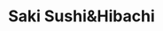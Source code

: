 ---
layout: place
title: "Saki Sushi&Hibachi"
permalink: /illinois/morris/saki-sushi-hibachi.html
stateAbbr: IL
stateName: Illinois
cityName: Morris
seo:
  name: "Saki Sushi&Hibachi"
  type: Restaurant
  links: null
description: "Saki Sushi&Hibachi serves delicious sushi in Morris, Illinois. Try fresh Japanese dishes for a great dining experience. Available for takeout, lunch, and dinner."
place_id: ChIJOa5bTa6ZDogR27BZpZaYH28
photos:
  - name: >-
      places/ChIJOa5bTa6ZDogR27BZpZaYH28/photos/AeeoHcKDGeLSx-BZ2RR81lCkqD5_v_OJY3doXZD5etY0a2RnbKxbu6cDvaBbIuqN2dfKV6VMWNOTNua5OstMGmEyiB8ASd4Btrc_BAHlePcMcFx0Y1MScua6gIvMkb2Uu1ixnCcHH6Xo_W0_xu3-NuFt7btNVyGP2GCqRasgJrw9BKw96S7oVtlc4PHPH1fwUaglB8QrVOHoimhswvgwh-3ygmcnqv47xYNfBoVXbk2IV7UWYhBbjAqdxxL-FCQVgCZK53PKdrWopxmjOh8Pxu-tNhI4amSA6UYgt3qJAGKtOKBR-wT9atOSj4_WfDXHJbORSlVfcM3DCQNbHfKB47D4_U6Mx1S75t4gDECsZ0B3X0V5FHfuaaZH0VvluVnbuoWRyhiA5mwYDsr7CwhtG1BE91XrzSyHrnFc1ljWc2FIg3NoXN3p
    widthPx: 4032
    heightPx: 3024
    authorAttributions:
      - displayName: Jin Jin
        uri: https://maps.google.com/maps/contrib/104679071106887848348
        photoUri: >-
          https://lh3.googleusercontent.com/a/ACg8ocKJiubGhYq5rlMR4DjtTGAAOXosCD4QYgrb0lWuerR-ItqacA=s100-p-k-no-mo
    flagContentUri: >-
      https://www.google.com/local/imagery/report/?cb_client=maps_api_places.places_api&image_key=!1e10!2sCIHM0ogKEICAgID-_tzmigE&hl=en-US
    googleMapsUri: >-
      https://www.google.com/maps/place//data=!3m4!1e2!3m2!1sCIHM0ogKEICAgID-_tzmigE!2e10!4m2!3m1!1s0x880e99ae4d5bae39:0x6f1f9896a559b0db
  - name: >-
      places/ChIJOa5bTa6ZDogR27BZpZaYH28/photos/AeeoHcLklqUqwOGU-T3YohoG2ekBnghDGsMj2GnTnNR4bulE57woXRTQfKekdQQm6KGNMAOkQl1Bongo66vSE0IICJPcPr8aD3wt81lo9NLrGxGuiWgqLOnmz6h94LNK5C9ZmFe7IlzCiIuOYUeCqnzmBr1daAbQwFQnzF8OL-Hm50k1dXcuvOU3SDkzhNu-Xf4cJBhZTd9gqNlarRESpKS4KL1HVZR-9D4-Xdiko6hvDF3AMByBavkG5PRMM20e9Aax4vNz2fIDbIJ23uWJGOw3AgnJGiqLfLq8dFbED_VW86PWNA
    widthPx: 1300
    heightPx: 874
    authorAttributions:
      - displayName: Saki Sushi&Hibachi
        uri: https://maps.google.com/maps/contrib/106061165276608400650
        photoUri: >-
          https://lh3.googleusercontent.com/a/ACg8ocIM33BZ9sTTgKo4EcrbYMKP9pszKN3RkY5TwVNojYZchlHzcQ=s100-p-k-no-mo
    flagContentUri: >-
      https://www.google.com/local/imagery/report/?cb_client=maps_api_places.places_api&image_key=!1e10!2sAF1QipOVI2CucoBYLl4QW35ar6T1n6EFPea2AznC7D25&hl=en-US
    googleMapsUri: >-
      https://www.google.com/maps/place//data=!3m4!1e2!3m2!1sAF1QipOVI2CucoBYLl4QW35ar6T1n6EFPea2AznC7D25!2e10!4m2!3m1!1s0x880e99ae4d5bae39:0x6f1f9896a559b0db
  - name: >-
      places/ChIJOa5bTa6ZDogR27BZpZaYH28/photos/AeeoHcKkJKKigDSVYt1VfJbViXmBmseMZhoUP8UhEQmG07hMZtFTo8I_ymLI8e1h7LfE-lovDUZudOa6MK02O1CJDEVPsvrzyU8Y2bNOalQs1urGONLE78FeoeNsgyYZBm-2GgixAx0_zJDOwtVylPoGLvxleNddJjqztgcD6pvPd62zLGwstP0da3_-bhGNwzMRnoBSxDGQO8u7NkesAWz9o1vbasFDFrADkk5LgZLuZ2J8Gvbd96q1MIuwRpU_2mRcqAyHgov5xUBnU6moJbGXsz2MVT2WnUMXQT04g7IppkdFn1Q7ErfBZFX9GxXlR2yU_kSWu7FuXJhLTRa-ICeMUok7zRH5Bani401twVxdyIqRxUdGX34JWkOCpIC02S_BKvGDNoma_0xkwYC7YSCtvVb59Cj8MBlQ5kzJM3mfm92KSQeeho4OhRmBYhnOQg
    widthPx: 4000
    heightPx: 2252
    authorAttributions:
      - displayName: Gabrielle
        uri: https://maps.google.com/maps/contrib/116722308660504502140
        photoUri: >-
          https://lh3.googleusercontent.com/a/ACg8ocLhgsf_Dl1cC_q5suil1zE7icfSfBwMwg2-9CSH-r_T0N7XyJUf=s100-p-k-no-mo
    flagContentUri: >-
      https://www.google.com/local/imagery/report/?cb_client=maps_api_places.places_api&image_key=!1e10!2sCIABIhAIN0uGVS3QFGf0QyAADNkp&hl=en-US
    googleMapsUri: >-
      https://www.google.com/maps/place//data=!3m4!1e2!3m2!1sCIABIhAIN0uGVS3QFGf0QyAADNkp!2e10!4m2!3m1!1s0x880e99ae4d5bae39:0x6f1f9896a559b0db
  - name: >-
      places/ChIJOa5bTa6ZDogR27BZpZaYH28/photos/AeeoHcLIlmU-tmbtwkSrdQXxHZ319mfuUBtsAgzoPeyOQyJbW1YZemXnVLIeZX8VPsT-EHjjV-OeQudDAF_ViWTElsayV0cznPEPmYbYxdio2_FSGw6BlkJ1HDBuK_p9MUzLqVUP-X9nTgRLW_ALjyV8bqfuxn7sXQgncRqL91RIpvbPsO8PY-sh8fUJNplyeuohsiaEnveJTT9Cpbm8L426qi8q-BSUFDGk-bOUSxp0SE535iUDewjeFpBVIsJMrjB0VgXL3xKlXdm4aN7_EYUGeZIvq8M_5PvYFGgNLFOyWOyVVusv76ENZc6ml5dnWDqZ6Vjy0-Vhoei0oYG1IyjX8HjwM1QUB7ObSG9Qh7dVN7xzoX3Tn8wn5OtudnVcELHC1i-PJqfgbqHIGi-zPYB2pqzql91LQFE-1qJBMl-pq5z_HczE
    widthPx: 3000
    heightPx: 4000
    authorAttributions:
      - displayName: Mike Hawk
        uri: https://maps.google.com/maps/contrib/107034344828456773195
        photoUri: >-
          https://lh3.googleusercontent.com/a/ACg8ocLTzQyezKLHDYTZCcY_e4EWsZh8vJlnbxrbEhac7tS5npQCqA=s100-p-k-no-mo
    flagContentUri: >-
      https://www.google.com/local/imagery/report/?cb_client=maps_api_places.places_api&image_key=!1e10!2sCIHM0ogKEICAgIDd-o3-wwE&hl=en-US
    googleMapsUri: >-
      https://www.google.com/maps/place//data=!3m4!1e2!3m2!1sCIHM0ogKEICAgIDd-o3-wwE!2e10!4m2!3m1!1s0x880e99ae4d5bae39:0x6f1f9896a559b0db
  - name: >-
      places/ChIJOa5bTa6ZDogR27BZpZaYH28/photos/AeeoHcJ0lt-Pta-N7RBzVwoMB1o-WT-8jgG7OzMCD6KpjpRTp63cmnRx2VLlRVdUR4lcDcMBcD8DW7KASBEg6mJC-vKnuBMKsobJ2oaWybmGJGT4uHrtZI106evZqHk9HbYWDM1uoyGK9MFD131Y9Tfi8wiOjqezd9rmIOWyabTVtsTwTmiBFocR6_UEXmsucagDyJdBNDWRWj0n28Z6TufH8L3N-uJnEG-BtTNX1N1cHWeJ_Ev5Xt2ua37fN_Q7QpIQj_fZ_tvOSgbLtU_ah1cvLlAWZhpuCVD1HMUlTJ-opsLdBU2gwinLKO71gmB05ANLRV-PqW8nCDBmig3eRjVa9-63-Q-KlseW-U1lgHmYWRvD7DbtJSEzMLR7jsLyVobEsxj9AYvruwxUg5WwtakW5i7r_SjcKki1z1DFgoqEaHy7Oa0s5Rhj0ilkqHaUjA
    widthPx: 4000
    heightPx: 2252
    authorAttributions:
      - displayName: Gabrielle
        uri: https://maps.google.com/maps/contrib/116722308660504502140
        photoUri: >-
          https://lh3.googleusercontent.com/a/ACg8ocLhgsf_Dl1cC_q5suil1zE7icfSfBwMwg2-9CSH-r_T0N7XyJUf=s100-p-k-no-mo
    flagContentUri: >-
      https://www.google.com/local/imagery/report/?cb_client=maps_api_places.places_api&image_key=!1e10!2sCIABIhAGbzzgih_etGfYUVsACjmo&hl=en-US
    googleMapsUri: >-
      https://www.google.com/maps/place//data=!3m4!1e2!3m2!1sCIABIhAGbzzgih_etGfYUVsACjmo!2e10!4m2!3m1!1s0x880e99ae4d5bae39:0x6f1f9896a559b0db
  - name: >-
      places/ChIJOa5bTa6ZDogR27BZpZaYH28/photos/AeeoHcLEKJOQn26lphtn7KO6iCpb8Yo0cBJoAgp5lfNVgJLvEyQUJAL36PCzqS7EpL2BiiP7Br2okNNhbXPuTdTrQOiW2qEJV-nYL5KefP0ZyrdOVuk3LFzQ21Fy_QMEFYZOOFCayNbv8IGGWNLVyrIPeXWMS82UH8o-O2er8a-ffPvKPdhxdolddSwb47h9pkJtUocWWCnta9FnHewED0R0Ph4MWOrZMI22rJlCWdgtLGzQJvL69IpzcMdQfSzalwm33IDjBfOGgl2sX1Pz3D2b_EgZG0SzIwvRf-96F0_1pKOGEPb5n66YDOl9Kqgmyle-XOgwpUxzXikefTkgqC7T51h6FfbvMy2RqCyUHb2cekpEY-r4PkdLBv7EnW5qboea52N7Ge8CiV42Z2T9qf7qUUJYP_-Zfp_6At6reGWxO0AUnA
    widthPx: 4000
    heightPx: 3000
    authorAttributions:
      - displayName: Sean Caverly
        uri: https://maps.google.com/maps/contrib/103715808560183272693
        photoUri: >-
          https://lh3.googleusercontent.com/a-/ALV-UjU-u2NAH_dNsR6S3WI1pvSEZps9P0SNz-F4e1TpvbCsxtfX5dgpVg=s100-p-k-no-mo
    flagContentUri: >-
      https://www.google.com/local/imagery/report/?cb_client=maps_api_places.places_api&image_key=!1e10!2sCIHM0ogKEICAgIC1oc22Ow&hl=en-US
    googleMapsUri: >-
      https://www.google.com/maps/place//data=!3m4!1e2!3m2!1sCIHM0ogKEICAgIC1oc22Ow!2e10!4m2!3m1!1s0x880e99ae4d5bae39:0x6f1f9896a559b0db
  - name: >-
      places/ChIJOa5bTa6ZDogR27BZpZaYH28/photos/AeeoHcL_5D9v9OSsJazVysjeJd6YTpUtKKFPaQaCL5nlM0QkCjl243YtMFu2c4pW0tdFQbBmzkeNscaoWC96_da5amoAs4C7xJEznWv6dr_qzz_g9KIhtL7ezP-bVYJNoSRiZwJnB1Rm57fUmwv4ONAQKhqBexYXF8ydUbX-GyLoEh1YyJos5mZot394wUmjgR_gIr9_dOZ0k5T05_cHkBlhh9FG2eUVUZNpkXlcGVTI2LuyNx7CrmR9R4oesT6JKA_6qhiUeFg3hZZPH3DNTSgq-sVuMOAfxAk_CxPnnsOsiJyFfYpYryuz8mNLl4pu4N9vOBmGFuLa3QKPfFNmdKyr9Z7HP98VmUBCff5Im5szqQMWHvgEsOEvak7oONQIb6oFeDb0LJO8mNzxGuntL7Q5RDQyTwOfKL4pA1kqbXHBMZC3y8tk
    widthPx: 4800
    heightPx: 3599
    authorAttributions:
      - displayName: Katie White
        uri: https://maps.google.com/maps/contrib/112490955457334644655
        photoUri: >-
          https://lh3.googleusercontent.com/a-/ALV-UjVavFNyiKYc99NQ0Ibs_rObPmgOsro0NO0e_2ZrmP9Jsfz97XdRFw=s100-p-k-no-mo
    flagContentUri: >-
      https://www.google.com/local/imagery/report/?cb_client=maps_api_places.places_api&image_key=!1e10!2sCIHM0ogKEICAgID-naSa_QE&hl=en-US
    googleMapsUri: >-
      https://www.google.com/maps/place//data=!3m4!1e2!3m2!1sCIHM0ogKEICAgID-naSa_QE!2e10!4m2!3m1!1s0x880e99ae4d5bae39:0x6f1f9896a559b0db
  - name: >-
      places/ChIJOa5bTa6ZDogR27BZpZaYH28/photos/AeeoHcJHsODyWTi5Avt-HwkqODhYMJCflqd4lPvJQdJP_6B6s30pcFXWw0uMsuH6-iY-fbWA6Q-SlvsO6s3oMgtAoh3eHHnSS84zjyV607-FnjzteKXnPq1ZOA9gh1kwqkXGMsPwgag7wDfQDvgomT2ScZrCyErQrvf8Csv0Amv7rdiz9gTGYDPTYcb7mA22SvMDdktKoCwMAK9fTHsdlNtbKAYhI1n-uS3Gt7tGo_ZLA4Xhn1o8VLAc6ofC3de4jbkzPbUAbj2WxfJWtdftp0WagjCh0zhxBzGKYA7JT6R4faKNWKUVd-ekxyiMiRvZzolUGuYIfzoajMQp3mo1ybNgBnAEbDuQn-f0_jqXd1hq5VVPvd2BHrh_nNzHPPZsRbWdLH4Ee7m7S0_opE14XjpXMoiDmPW2V45tAwzL0R4vAI51myG_
    widthPx: 4000
    heightPx: 2252
    authorAttributions:
      - displayName: Natalie Marsh
        uri: https://maps.google.com/maps/contrib/100396657412711038925
        photoUri: >-
          https://lh3.googleusercontent.com/a-/ALV-UjVDo9Gk4HvMYEL1Crr0iBpOtCRdmkBxtopyufsbhmXhFvZ9-p4e=s100-p-k-no-mo
    flagContentUri: >-
      https://www.google.com/local/imagery/report/?cb_client=maps_api_places.places_api&image_key=!1e10!2sCIHM0ogKEICAgMCgm5fnyAE&hl=en-US
    googleMapsUri: >-
      https://www.google.com/maps/place//data=!3m4!1e2!3m2!1sCIHM0ogKEICAgMCgm5fnyAE!2e10!4m2!3m1!1s0x880e99ae4d5bae39:0x6f1f9896a559b0db
  - name: >-
      places/ChIJOa5bTa6ZDogR27BZpZaYH28/photos/AeeoHcLw8z6mvga-B6GPMtCshC-V-O8Y5mYkZsQgoKovA14Kpz_HVfST6fmJ98XtQ_7vZZvzI1HWVGC4W7ztTLcML-lZGnNIpBoUTIeEmi-yIbLns1yLggxZKgcKUk0gkRFPRiQXLhA8IepaIEygjayC4MUDhNIh6oj_-eBUqhY3hPiBNnmI782eVcRHkr-oQNRGU8HwsOnmBxWWZMm27zwz4KB896ZKVBrQLpSyoL8OcFrgYMJN_ctsBDN2y1Mq4jAk_zaErQukFxMImJ3wR3CjOJ98SK6UqaMyYWt1MngEO72iU-OuSpxYEMWJSXxzOeVacL0Cbu3TVTPQHPJ6kf11Y-hNCeGZ7Mf9mGTk4yr5cEChaHaZXaPrOehSiP2IOUbDyvbwiJiF90kPsxs0MvHgUWuFCUb3zIpJbaFINCaeisRjHA
    widthPx: 3024
    heightPx: 4032
    authorAttributions:
      - displayName: Jess Lemrise
        uri: https://maps.google.com/maps/contrib/110430648298414848709
        photoUri: >-
          https://lh3.googleusercontent.com/a-/ALV-UjXVFEGd8v8FfgsEB1NMoBJGjv-3VclY5DN7fJfdvEFzT0EtV4QPHQ=s100-p-k-no-mo
    flagContentUri: >-
      https://www.google.com/local/imagery/report/?cb_client=maps_api_places.places_api&image_key=!1e10!2sCIHM0ogKEICAgICpkqXLYQ&hl=en-US
    googleMapsUri: >-
      https://www.google.com/maps/place//data=!3m4!1e2!3m2!1sCIHM0ogKEICAgICpkqXLYQ!2e10!4m2!3m1!1s0x880e99ae4d5bae39:0x6f1f9896a559b0db
  - name: >-
      places/ChIJOa5bTa6ZDogR27BZpZaYH28/photos/AeeoHcJI6NPvEQfMR8xPO9Zt9r9ugMDUUbtYXAa0vPCUOaI3Iyvug43z2H2XlqxLokUde_UxUjdp4A0KU1VKZxtdCKT4QpgdQ-qSrceRtAKnkAzCoAIZda2RCLFfTCBp-pseJ1Y6ssVoxkL7z7vRDIHLpTW4Z55KNzkYcvUPSPyVY8hnXzxPhT8LYflMydodS52L5_DD7mGI9OvoRTcKH1ROezkFf-jqO4aOKVO4lyYw5tdRIeASIiiKqmcfO9M2umH1CiP4f2u9rPn6Fcp0b8H6H9_TNVDPkew53nV_8ogzuWg5-YODh4bTfzqzd15yaiKQ3OfmKkv5DxW_XC8UPbopQXZtXB5bp50ID93MU2gZYGiqbgs7fQnjsqUlS1OAETOMcr297Ukv-Z-Pj617_hfei9SQFewqDmkK0ihjG8tbNjMZ9CTxe6IEvVaTPri7vvW-
    widthPx: 3019
    heightPx: 2158
    authorAttributions:
      - displayName: Gabrielle
        uri: https://maps.google.com/maps/contrib/116722308660504502140
        photoUri: >-
          https://lh3.googleusercontent.com/a/ACg8ocLhgsf_Dl1cC_q5suil1zE7icfSfBwMwg2-9CSH-r_T0N7XyJUf=s100-p-k-no-mo
    flagContentUri: >-
      https://www.google.com/local/imagery/report/?cb_client=maps_api_places.places_api&image_key=!1e10!2sCIABIhAGbzzgyQzuaGfQsI4ACIas&hl=en-US
    googleMapsUri: >-
      https://www.google.com/maps/place//data=!3m4!1e2!3m2!1sCIABIhAGbzzgyQzuaGfQsI4ACIas!2e10!4m2!3m1!1s0x880e99ae4d5bae39:0x6f1f9896a559b0db
address: 306 Liberty St, Morris, IL 60450, USA
street: 306 Liberty St
city: Morris
state: IL
zip: '60450'
country: USA
neighborhood: null
latitude: '41.358496'
longitude: '-88.424078'
accessibility_options:
  wheelchairAccessibleParking: true
  wheelchairAccessibleEntrance: true
  wheelchairAccessibleRestroom: true
  wheelchairAccessibleSeating: true
business_status: OPERATIONAL
name: Saki Sushi&Hibachi
google_maps_links:
  directionsUri: >-
    https://www.google.com/maps/dir//''/data=!4m7!4m6!1m1!4e2!1m2!1m1!1s0x880e99ae4d5bae39:0x6f1f9896a559b0db!3e0
  placeUri: https://maps.google.com/?cid=8007286435274666203
  writeAReviewUri: >-
    https://www.google.com/maps/place//data=!4m3!3m2!1s0x880e99ae4d5bae39:0x6f1f9896a559b0db!12e1
  reviewsUri: >-
    https://www.google.com/maps/place//data=!4m4!3m3!1s0x880e99ae4d5bae39:0x6f1f9896a559b0db!9m1!1b1
  photosUri: >-
    https://www.google.com/maps/place//data=!4m3!3m2!1s0x880e99ae4d5bae39:0x6f1f9896a559b0db!10e5
primary_type: Sushi Restaurant
opening_hours:
  regular: null
  current: null
secondary_opening_hours:
  regular:
    weekdayDescriptions: null
    type: null
  current:
    weekdayDescriptions: null
    type: null
phone: (815) 513-5229
price_level: null
price_range: $10 &ndash; $20
rating: '4.8'
rating_count: 169
website: null
reviews:
  - name: >-
      places/ChIJOa5bTa6ZDogR27BZpZaYH28/reviews/ChZDSUhNMG9nS0VJQ0FnTUNnbTVmbkNBEAE
    relativePublishTimeDescription: a month ago
    rating: 5
    text:
      text: >-
        I can't give this place a good enough review! Excellent sushi is
        something that people in rural Illinois have to travel a long way to
        find, so it's a rare treat. If I had known this place was open 2 years
        ago, it would have been a monthly stop.


        We got the Rock Shrimp appetizer, Shrimp and Filet Mignon hibachi plate,
        a Saki cooked roll (keep forgetting the name, but it's on the first
        sushi page in the menu), the Super Man roll, and the House Fried Rice.
        All of it was so good that I forgot to take more photos. We ordered a
        Wow roll and an Angry Dragon roll to go.


        Everything was fantastic! The tempura breading was light and crunchy,
        all of the fish, chicken, and meat were tender and fresh, the veggies
        were nicely sauteed but still had a snap, and the sauces were flavorful
        but not overpowering. Each of the sushi rolls was masterfully crafted,
        and held together well enough that I could use a fork to pick them up.
        The House Fried Rice included chicken, steak, and shrimp, and they
        cooked the steak to my preference of medium rare. The teriyaki sauce was
        authentic in flavor and texture, and not mostly comprised of sugar.


        Our server was excellent, and went above and beyond what I would
        normally expect. She regularly checked on us even when it got busy,
        genuinely asked us for feedback, and indulged my curiosity (I asked how
        long the business had been open, and about the little charms and
        bracelets they sell - which she makes herself).


        The restaurant itself is quaint but spacious, well lit, decorated
        tastefully, and comfortable. The bench seats weren't too hard, nor did I
        sink into them to the extent that I struggled to hold my head above the
        table. The sushi bar is in the front of the house, so it is possible to
        watch the chef work.


        The only possible criticism I can give is that they don't have fountain
        drinks, but they had a great selection of canned  sodas served with cups
        of ice and straws, as well as red or white wine and both hot and cold
        sake.


        Overall, this sushi and hibachi restaurant is a gem not only for Morris,
        but for all of Central Illinois! You made my birthday dinner memorable.
        Thank you!
      languageCode: en
    originalText:
      text: >-
        I can't give this place a good enough review! Excellent sushi is
        something that people in rural Illinois have to travel a long way to
        find, so it's a rare treat. If I had known this place was open 2 years
        ago, it would have been a monthly stop.


        We got the Rock Shrimp appetizer, Shrimp and Filet Mignon hibachi plate,
        a Saki cooked roll (keep forgetting the name, but it's on the first
        sushi page in the menu), the Super Man roll, and the House Fried Rice.
        All of it was so good that I forgot to take more photos. We ordered a
        Wow roll and an Angry Dragon roll to go.


        Everything was fantastic! The tempura breading was light and crunchy,
        all of the fish, chicken, and meat were tender and fresh, the veggies
        were nicely sauteed but still had a snap, and the sauces were flavorful
        but not overpowering. Each of the sushi rolls was masterfully crafted,
        and held together well enough that I could use a fork to pick them up.
        The House Fried Rice included chicken, steak, and shrimp, and they
        cooked the steak to my preference of medium rare. The teriyaki sauce was
        authentic in flavor and texture, and not mostly comprised of sugar.


        Our server was excellent, and went above and beyond what I would
        normally expect. She regularly checked on us even when it got busy,
        genuinely asked us for feedback, and indulged my curiosity (I asked how
        long the business had been open, and about the little charms and
        bracelets they sell - which she makes herself).


        The restaurant itself is quaint but spacious, well lit, decorated
        tastefully, and comfortable. The bench seats weren't too hard, nor did I
        sink into them to the extent that I struggled to hold my head above the
        table. The sushi bar is in the front of the house, so it is possible to
        watch the chef work.


        The only possible criticism I can give is that they don't have fountain
        drinks, but they had a great selection of canned  sodas served with cups
        of ice and straws, as well as red or white wine and both hot and cold
        sake.


        Overall, this sushi and hibachi restaurant is a gem not only for Morris,
        but for all of Central Illinois! You made my birthday dinner memorable.
        Thank you!
      languageCode: en
    authorAttribution:
      displayName: Natalie Marsh
      uri: https://www.google.com/maps/contrib/100396657412711038925/reviews
      photoUri: >-
        https://lh3.googleusercontent.com/a-/ALV-UjVDo9Gk4HvMYEL1Crr0iBpOtCRdmkBxtopyufsbhmXhFvZ9-p4e=s128-c0x00000000-cc-rp-mo-ba4
    publishTime: '2025-02-21T01:47:28.342094Z'
    flagContentUri: >-
      https://www.google.com/local/review/rap/report?postId=ChZDSUhNMG9nS0VJQ0FnTUNnbTVmbkNBEAE&d=17924085&t=1
    googleMapsUri: >-
      https://www.google.com/maps/reviews/data=!4m6!14m5!1m4!2m3!1sChZDSUhNMG9nS0VJQ0FnTUNnbTVmbkNBEAE!2m1!1s0x880e99ae4d5bae39:0x6f1f9896a559b0db
  - name: >-
      places/ChIJOa5bTa6ZDogR27BZpZaYH28/reviews/ChZDSUhNMG9nS0VJQ0FnSURiaVpIT1BBEAE
    relativePublishTimeDescription: 8 months ago
    rating: 5
    text:
      text: >-
        Me and my friends go here a lot and it’s always excellent! Great food,
        great service, the dishes themselves are adorable, and I love the music.
        Me and some friends went here for a birthday and they brought out a
        cheesecake without us asking for it which was very nice! As we were
        leaving our server stopped off and offered some cute little flower
        bouquet trinkets for each of us. Definitely recommended!
      languageCode: en
    originalText:
      text: >-
        Me and my friends go here a lot and it’s always excellent! Great food,
        great service, the dishes themselves are adorable, and I love the music.
        Me and some friends went here for a birthday and they brought out a
        cheesecake without us asking for it which was very nice! As we were
        leaving our server stopped off and offered some cute little flower
        bouquet trinkets for each of us. Definitely recommended!
      languageCode: en
    authorAttribution:
      displayName: Megan Sue
      uri: https://www.google.com/maps/contrib/103536082627110227917/reviews
      photoUri: >-
        https://lh3.googleusercontent.com/a-/ALV-UjUdh3p6uOHY-T60x6nqEfrQEbn8tes242TYOLroENYM7LqVIGQ=s128-c0x00000000-cc-rp-mo
    publishTime: '2024-08-06T18:39:33.709474Z'
    flagContentUri: >-
      https://www.google.com/local/review/rap/report?postId=ChZDSUhNMG9nS0VJQ0FnSURiaVpIT1BBEAE&d=17924085&t=1
    googleMapsUri: >-
      https://www.google.com/maps/reviews/data=!4m6!14m5!1m4!2m3!1sChZDSUhNMG9nS0VJQ0FnSURiaVpIT1BBEAE!2m1!1s0x880e99ae4d5bae39:0x6f1f9896a559b0db
  - name: >-
      places/ChIJOa5bTa6ZDogR27BZpZaYH28/reviews/ChZDSUhNMG9nS0VJQ0FnSUNfMEx1V2ZBEAE
    relativePublishTimeDescription: 3 months ago
    rating: 5
    text:
      text: >-
        Went there with my family and we ordered hibachi and sushi. Very yummy
        and worth the  trip there. I got cooked and raw sushi and both were full
        of flavor with a great sauce. The hibachi steak melts in your mouth. I
        would definitely go back. The service was great too. Very kind and sweet
        people who work there.
      languageCode: en
    originalText:
      text: >-
        Went there with my family and we ordered hibachi and sushi. Very yummy
        and worth the  trip there. I got cooked and raw sushi and both were full
        of flavor with a great sauce. The hibachi steak melts in your mouth. I
        would definitely go back. The service was great too. Very kind and sweet
        people who work there.
      languageCode: en
    authorAttribution:
      displayName: Jamie Taylor
      uri: https://www.google.com/maps/contrib/118259522582195633116/reviews
      photoUri: >-
        https://lh3.googleusercontent.com/a-/ALV-UjU3AWG7B7d5OTgZHIizRsIl8VFM9BeEZ5HvAJ-DRKy6MIi_ib6K=s128-c0x00000000-cc-rp-mo-ba3
    publishTime: '2025-01-12T02:41:46.872877Z'
    flagContentUri: >-
      https://www.google.com/local/review/rap/report?postId=ChZDSUhNMG9nS0VJQ0FnSUNfMEx1V2ZBEAE&d=17924085&t=1
    googleMapsUri: >-
      https://www.google.com/maps/reviews/data=!4m6!14m5!1m4!2m3!1sChZDSUhNMG9nS0VJQ0FnSUNfMEx1V2ZBEAE!2m1!1s0x880e99ae4d5bae39:0x6f1f9896a559b0db
  - name: >-
      places/ChIJOa5bTa6ZDogR27BZpZaYH28/reviews/ChZDSUhNMG9nS0VJQ0FnSUNQbWFibE5nEAE
    relativePublishTimeDescription: 4 months ago
    rating: 5
    text:
      text: >-
        This was our first time here but also my first time eating sushi being
        gluten free. The waitress was so kind and understanding about it and
        gave suggestions to make rolls that would've had gluten, gluten free!
        She even warned me about the soy sauce and brought out more spicy mayo
        for me to dip in. The food was delicious! Best of all, I had no reaction
        to gluten so I appreciate the due diligence and my allergy taken
        seriously. My son loved his shrimp hibachi. They even gave him a toy to
        go! When we are in town, we will definitely come back.
      languageCode: en
    originalText:
      text: >-
        This was our first time here but also my first time eating sushi being
        gluten free. The waitress was so kind and understanding about it and
        gave suggestions to make rolls that would've had gluten, gluten free!
        She even warned me about the soy sauce and brought out more spicy mayo
        for me to dip in. The food was delicious! Best of all, I had no reaction
        to gluten so I appreciate the due diligence and my allergy taken
        seriously. My son loved his shrimp hibachi. They even gave him a toy to
        go! When we are in town, we will definitely come back.
      languageCode: en
    authorAttribution:
      displayName: Stephanie Pieklo
      uri: https://www.google.com/maps/contrib/107839418398666819664/reviews
      photoUri: >-
        https://lh3.googleusercontent.com/a/ACg8ocIWGvlbzYIcov5lBrIoweYoVkLbQNcUNM3CGBz_o0Kg_khvGg=s128-c0x00000000-cc-rp-mo
    publishTime: '2024-11-25T23:57:46.717629Z'
    flagContentUri: >-
      https://www.google.com/local/review/rap/report?postId=ChZDSUhNMG9nS0VJQ0FnSUNQbWFibE5nEAE&d=17924085&t=1
    googleMapsUri: >-
      https://www.google.com/maps/reviews/data=!4m6!14m5!1m4!2m3!1sChZDSUhNMG9nS0VJQ0FnSUNQbWFibE5nEAE!2m1!1s0x880e99ae4d5bae39:0x6f1f9896a559b0db
  - name: >-
      places/ChIJOa5bTa6ZDogR27BZpZaYH28/reviews/ChZDSUhNMG9nS0VJQ0FnSUNwa29YclpREAE
    relativePublishTimeDescription: a year ago
    rating: 5
    text:
      text: >-
        Super delicious good quality food here. Got the hibachi shrimp and they
        were very accommodating giving me extra veggies instead of rice since
        I’m currently low-carb. Prices were reasonable, everything I ordered was
        awesome! Lady the counter was super friendly and helpful. Really cute
        atmosphere inside, just totally adorable. Definitely plan on coming back
        whenever. I’m in the area.
      languageCode: en
    originalText:
      text: >-
        Super delicious good quality food here. Got the hibachi shrimp and they
        were very accommodating giving me extra veggies instead of rice since
        I’m currently low-carb. Prices were reasonable, everything I ordered was
        awesome! Lady the counter was super friendly and helpful. Really cute
        atmosphere inside, just totally adorable. Definitely plan on coming back
        whenever. I’m in the area.
      languageCode: en
    authorAttribution:
      displayName: Jess Lemrise
      uri: https://www.google.com/maps/contrib/110430648298414848709/reviews
      photoUri: >-
        https://lh3.googleusercontent.com/a-/ALV-UjXVFEGd8v8FfgsEB1NMoBJGjv-3VclY5DN7fJfdvEFzT0EtV4QPHQ=s128-c0x00000000-cc-rp-mo-ba5
    publishTime: '2023-07-31T19:19:49.438886Z'
    flagContentUri: >-
      https://www.google.com/local/review/rap/report?postId=ChZDSUhNMG9nS0VJQ0FnSUNwa29YclpREAE&d=17924085&t=1
    googleMapsUri: >-
      https://www.google.com/maps/reviews/data=!4m6!14m5!1m4!2m3!1sChZDSUhNMG9nS0VJQ0FnSUNwa29YclpREAE!2m1!1s0x880e99ae4d5bae39:0x6f1f9896a559b0db
parking_options:
  freeParkingLot: true
  freeStreetParking: true
payment_options:
  acceptsCreditCards: true
  acceptsDebitCards: true
  acceptsCashOnly: false
  acceptsNfc: true
allow_dogs: null
curbside_pickup: false
delivery: false
dine_in: true
good_for_children: null
good_for_groups: true
good_for_sports: false
live_music: false
menu_for_children: true
outdoor_seating: false
reservable: true
restroom: true
serves_beer: true
serves_breakfast: false
serves_brunch: null
serves_cocktails: true
serves_coffee: null
serves_dinner: true
serves_dessert: true
serves_lunch: true
serves_vegetarian_food: true
serves_wine: true
takeout: true
summary: null

---